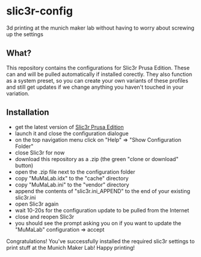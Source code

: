 # slic3r-config
3d printing at the munich maker lab without having to worry about screwing up the settings

## What?
This repository contains the configurations for Slic3r Prusa Edition. These can and will be pulled automatically if installed corectly. They also function as a system preset, so you can create your own variants of these profiles and still get updates if we change anything you haven't touched in your variation.

## Installation
- get the latest version of [Slic3r Prusa Edition](https://github.com/prusa3d/Slic3r/releases)
- launch it and close the configuration dialogue
- on the top navigation menu click on "Help" => "Show Configuration Folder"
- close Slic3r for now
- download this repository as a .zip (the green "clone or download" button)
- open the .zip file next to the configuration folder
- copy "MuMaLab.idx" to the "cache" directory
- copy "MuMaLab.ini" to the "vendor" directory
- append the contents of "slic3r.ini_APPEND" to the end of your existing slic3r.ini
- open Slic3r again
- wait 10-20s for the configuration update to be pulled from the Internet
- close and reopen Slic3r
- you should see the prompt asking you on if you want to update the "MuMaLab" configuration => accept

Congratulations! You've successfully installed the required slic3r settings to print stuff at the Munich Maker Lab! Happy printing! 
